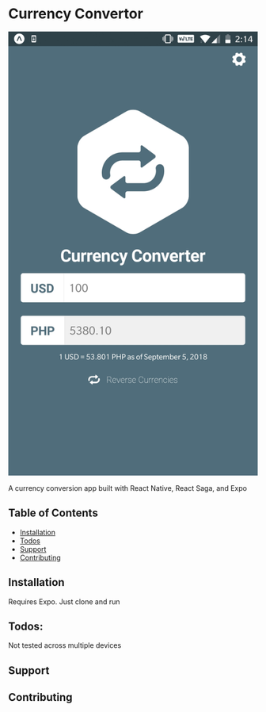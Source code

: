 # Currency Convertor
![splash_screen](./assets/currency_convertor.jpg "Currency Convertor")


A currency conversion app built with React Native, React Saga, and Expo 

## Table of Contents

- [Installation](#installation)
- [Todos](#Todos)
- [Support](#support)
- [Contributing](#contributing)

## Installation

Requires Expo.
Just clone and run

## Todos:

Not tested across multiple devices

## Support

## Contributing

